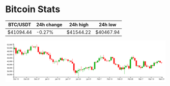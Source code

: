 # Bitcoin Stats

BTC/USDT|24h change|24h high|24h low|
|---|---|---|---|
|$41094.44|-0.27%|$41544.22|$40467.94|

<img src="./chart.svg">
